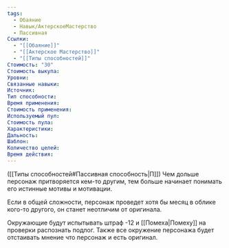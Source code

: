 ```yaml
---
tags:
  - Обаяние
  - Навык/АктерскоеМастерство
  - Пассивная
Ссылки:
  - "[[Обаяние]]"
  - "[[Актерское Мастерство]]"
  - "[[Типы способностей]]"
Стоимость: "30"
Стоимость выкупа:
Уровни:
Связанные навыки:
Источник:
Тип способности:
Время применения:
Стоимость применения:
Используемый пул:
Стоимость пула:
Характеристики:
Дальность:
Шаблон:
Количество целей:
Время действия:
---
```

([[Типы способностей#Пассивная способность|П]]) Чем дольше персонаж притворяется кем-то другим, тем больше начинает понимать его истинные мотивы и мотивации. 

Если в общей сложности, персонаж проведет хотя бы месяц в облике кого-то другого, он станет неотличим от оригинала. 

Окружающие будут испытывать штраф -12 и [[Помеха|Помеху]] на проверки распознать подлог. Также все окружение персонажа будет отстаивать мнение что персонаж и есть оригинал. 